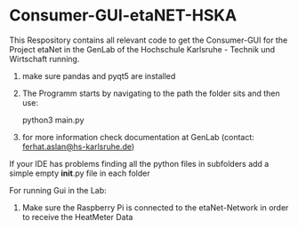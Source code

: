 # Consumer-GUI-etaNET-HSKA
This Respository contains all relevant code to get the Consumer-GUI for the Project etaNet in the GenLab of the Hochschule Karlsruhe - Technik und Wirtschaft running.


1. make sure pandas and pyqt5 are installed
2. The Programm starts by navigating to the path the folder sits and then use:

      python3 main.py


3. for more information check documentation at GenLab (contact: ferhat.aslan@hs-karlsruhe.de)

If your IDE has problems finding all the python files in subfolders add a simple empty __init__.py file in each folder

For running Gui in the Lab:
1. Make sure the Raspberry Pi is connected to the etaNet-Network in order to receive the HeatMeter Data
